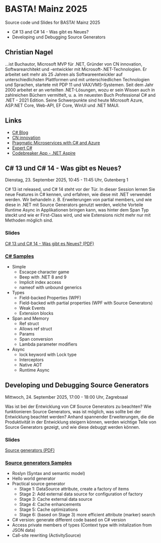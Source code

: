 # BASTA! Mainz 2025

Source code und Slides for BASTA! Mainz 2025

- C# 13 and C# 14 - Was gibt es Neues?
- Developing und Debugging Source Generators

## Christian Nagel

...ist Buchautor, Microsoft MVP für .NET, Gründer von CN innovation, Softwarearchitekt und -entwickler mit Microsoft-.NET-Technologien. Er arbeitet seit mehr als 25 Jahren als Softwareentwickler auf unterschiedlichsten Plattformen und mit unterschiedlichen Technologien und Sprachen, startete mit PDP 11 und VAX/VMS-Systemen. Seit dem Jahr 2000 arbeitet er an verteilten .NET-Lösungen, wozu er sein Wissen auch in zahlreichen Büchern vermittelt, u. a. im neuesten Buch Professional C# and .NET - 2021 Edition. Seine Schwerpunkte sind heute Microsoft Azure, ASP.NET Core, Web-API, EF Core, WinUI und .NET MAUI.

## Links

- [C# Blog](https://csharp.christiannagel.com)
- [CN innovation](https://www.cninnovation.com)
- [Pragmatic Microservices with C# and Azure](https://github.com/PacktPublishing/Pragmatic-Microservices-with-CSharp-and-Azure/)
- [Expert C#](https://github.com/PacktPublishing/Expert-CSharp-Programming)
- [Codebreaker App - .NET Aspire](https://github.com/codebreakerapp)

## C# 13 und C# 14 - Was gibt es Neues?

Dienstag, 23. September 2025, 10:45 - 11:45 Uhr, Gutenberg 1

C# 13 ist released, und C# 14 steht vor der Tür. In dieser Session lernen Sie neue Features in C# kennen, und erfahren, wie diese mit .NET verwendet werden. Wir behandeln z. B. Erweiterungen von partial members, und wie diese in .NET mit Source Generators genutzt werden, welche Vorteile Runtime Async in Applikationen bringen kann, was hinter dem Span Typ steckt und wie er First-Class wird, und wie Extensions nicht mehr nur mit Methoden möglich sind.

### Slides

[C# 13 und C# 14 - Was gibt es Neues? (PDF)](slides/CSharp14.pdf)

### [C# Samples](csharp)

- Simple
  - Escacpe character game
  - Beep with .NET 8 and 9
  - Implicit index access
  - nameof with unbound generics
- Types
  - Field-backed Properties (WPF)
  - Field-backed with partial properties (WPF with Source Generators)
  - Weak Events
  - Extension blocks
- Span and Memory
  - Ref struct
  - Allows ref struct
  - Params
  - Span conversion
  - Lambda parameter modifiers
- Async
  - lock keyword with Lock type
  - Interceptors
  - Native AOT
  - Runtime Async
  
## Developing und Debugging Source Generators

Mittwoch, 24. September 2025, 17:00 - 18:00 Uhr, Zagrebsaal

Was ist bei der Entwicklung von C# Source Generators zu beachten? Wie funktionieren Source Generators, was ist möglich, was sollte bei der Entwicklung beachtet werden? Anhand spannender Erweiterungen, die die Produktivität in der Entwicklung steigern können, werden wichtige Teile von Source Generators gezeigt, und wie diese debuggt werden können.

### Slides

[Source generators (PDF)](slides/SourceGenerators.pdf)

### [Source generators Samples](sourcegenerators)

- Roslyn (Syntax and semantic model)
- Hello world generator
- Practical source generator
  - Stage 1: DataSource attribute, create a factory of items
  - Stage 2: Add external data source for configuration of factory
  - Stage 3: Cache external data source
  - Stage 4: Cache enhancements
  - Stage 5: Cache optimizations
  - Stage 6: (based on Stage 3) more efficient attribute (marker) search
- C# version: generate different code based on C# version
- Access private members of types (Context type with initalization from JSON data)
- Call-site rewriting (ActivitySource)
